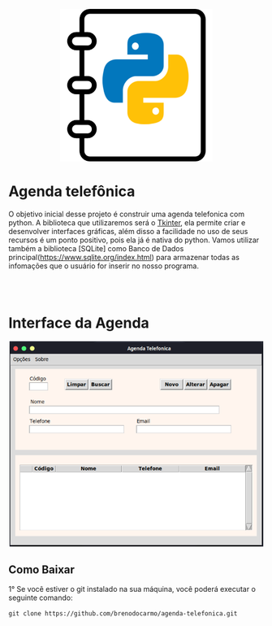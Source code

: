 <!--![test image size](logo.png) -->
<p align="center">
  <img src="https://github.com/brenodocarmo/agenda-telefonica/blob/master/phone-book.png" width="300"/>
</p>


# **Agenda telefônica**


O objetivo inicial desse projeto é construir uma agenda telefonica com python. A biblioteca que utilizaremos será o [Tkinter](https://docs.python.org/3/library/tkinter.html), ela permite criar e desenvolver interfaces gráficas, além disso a facilidade no uso de seus recursos é um ponto positivo, pois ela já é nativa do python. Vamos utilizar também a biblioteca [SQLite] como Banco de Dados principal(https://www.sqlite.org/index.html) para armazenar todas as infomações que o usuário for inserir no nosso programa.

<br /><br />

# **Interface da Agenda**

<p align="center">
  <img src="https://github.com/brenodocarmo/agenda-telefonica/blob/master/screenshot_11.png" width="500"/>
</p>

## Como Baixar
1° Se você estiver o git instalado na sua máquina, você poderá executar o seguinte comando:
```
git clone https://github.com/brenodocarmo/agenda-telefonica.git
```

